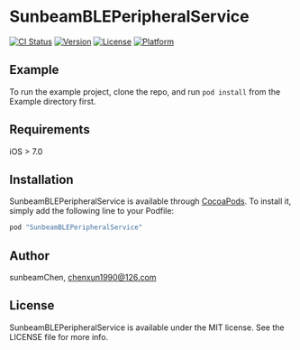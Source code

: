 # SunbeamBLEPeripheralService

[![CI Status](http://img.shields.io/travis/sunbeamChen/SunbeamBLEPeripheralService.svg?style=flat)](https://travis-ci.org/sunbeamChen/SunbeamBLEPeripheralService)
[![Version](https://img.shields.io/cocoapods/v/SunbeamBLEPeripheralService.svg?style=flat)](http://cocoapods.org/pods/SunbeamBLEPeripheralService)
[![License](https://img.shields.io/cocoapods/l/SunbeamBLEPeripheralService.svg?style=flat)](http://cocoapods.org/pods/SunbeamBLEPeripheralService)
[![Platform](https://img.shields.io/cocoapods/p/SunbeamBLEPeripheralService.svg?style=flat)](http://cocoapods.org/pods/SunbeamBLEPeripheralService)

## Example

To run the example project, clone the repo, and run `pod install` from the Example directory first.

## Requirements
iOS > 7.0

## Installation

SunbeamBLEPeripheralService is available through [CocoaPods](http://cocoapods.org). To install
it, simply add the following line to your Podfile:

```ruby
pod "SunbeamBLEPeripheralService"
```

## Author

sunbeamChen, chenxun1990@126.com

## License

SunbeamBLEPeripheralService is available under the MIT license. See the LICENSE file for more info.

